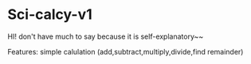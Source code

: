 # Sci-calcy-v1
HI! don't have much to say because it is self-explanatory~~

Features:
simple calulation (add,subtract,multiply,divide,find remainder)
